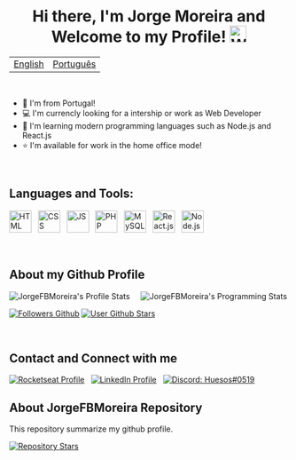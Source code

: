<h1 align="center">
  Hi there, I'm Jorge Moreira and Welcome to my Profile! <img src="https://raw.githubusercontent.com/iampavangandhi/iampavangandhi/master/gifs/Hi.gif" width="30px" alt="Wave Hand">
</h1>

<table align="center">
  <tr><td><a href="README.md">English</a></td><td><a href="README-pt.md">Português</a></td></tr>
</table>
<br>

* 🚀 I'm from Portugal!
* 💻 I'm currencly looking for a intership or work as Web Developer
* 📕 I'm learning modern programming languages such as Node.js and React.js
* ⭐ I'm available for work in the home office mode!
<br>


## Languages and Tools:

<img src="https://cdn.jsdelivr.net/gh/devicons/devicon/icons/html5/html5-original.svg" alt="HTML" width="40" height="40" /> &nbsp;
<img src="https://cdn.jsdelivr.net/gh/devicons/devicon/icons/css3/css3-original.svg" alt="CSS" width="40" height="40" /> &nbsp;
<img src="https://cdn.jsdelivr.net/gh/devicons/devicon/icons/javascript/javascript-original.svg" alt="JS" width="40" height="40" /> &nbsp;
<img src="https://cdn.jsdelivr.net/gh/devicons/devicon/icons/php/php-original.svg" alt="PHP" width="40" height="40" /> &nbsp;
<img src="https://cdn.jsdelivr.net/gh/devicons/devicon/icons/mysql/mysql-original.svg" alt="MySQL" width="40" height="40" /> &nbsp;
<img src="https://cdn.jsdelivr.net/gh/devicons/devicon/icons/react/react-original.svg" alt="React.js" width="40" height="40" /> &nbsp;
<img src="https://cdn.jsdelivr.net/gh/devicons/devicon/icons/nodejs/nodejs-original.svg" alt="Node.js" width="40" height="40" /> &nbsp;

<br>


## About my Github Profile

![JorgeFBMoreira's Profile Stats](https://github-readme-stats.vercel.app/api?username=JorgeFBMoreira&theme=vision-friendly-dark&show_icons=true) &nbsp; &nbsp; ![JorgeFBMoreira's Programming Stats](https://github-readme-stats.vercel.app/api/top-langs/?username=JorgeFBMoreira&layout=compact&count_private=true&hide_border=true&theme=vision-friendly-dark&show_icons=true")

[![Followers Github](https://img.shields.io/github/followers/JorgeFBMoreira?style=flat&labelColor=0D0D0D&logo=Github&Color=white)](#)
[![User Github Stars](https://img.shields.io/github/stars/JorgeFBMoreira?style=flat&labelColor=0D0D0D&logo=Github&Color=white&affiliations=OWNER%2CCOLLABORATOR)](#)

<br>


## Contact and Connect with me

[![Rocketseat Profile](https://img.shields.io/badge/🚀-Rocketseat-9300ef?style=flat&labelColor=0D0D0D)](https://app.rocketseat.com.br/me/jorge-moreira) &nbsp;
[![LinkedIn Profile](https://img.shields.io/badge/-Jorge%20Moreira-0a66c2?style=flat&labelColor=0D0D0D&logo=Linkedin&Color=white)](https://www.linkedin.com/in/jorge-moreira-65123521a/) &nbsp;
[![Discord: Huesos#0519](https://img.shields.io/badge/-Huesos%231864-4266e5?style=flat&labelColor=0D0D0D&logo=Discord&Color=white)](#)


## About JorgeFBMoreira Repository
This repository summarize my github profile. 

[![Repository Stars](https://img.shields.io/github/stars/JorgeFBMoreira/JorgeFBMoreira?style=flat&labelColor=0D0D0D&logo=Github&color=orange)](#)
